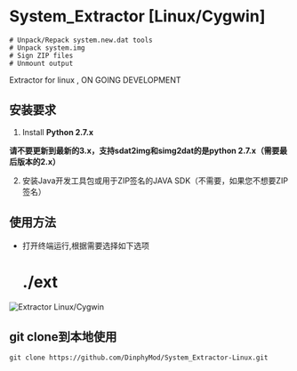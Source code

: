 # System_Extractor [Linux/Cygwin]
	# Unpack/Repack system.new.dat tools
	# Unpack system.img
	# Sign ZIP files
	# Unmount output

Extractor for linux , ON GOING DEVELOPMENT

## 安装要求

 1. Install **Python 2.7.x** 
    
 **请不要更新到最新的3.x，支持sdat2img和simg2dat的是python 2.7.x（需要最后版本的2.x）**
 
 2. 安装Java开发工具包或用于ZIP签名的JAVA SDK（不需要，如果您不想要ZIP签名）

## 使用方法

* 打开终端运行,根据需要选择如下选项

	# ./ext 

![Extractor Linux/Cygwin](https://github.com/matriex/System_Extractor-Linux/blob/master/EXTRACTOR.PNG.png "EXTRACTOR")

## git clone到本地使用
	git clone https://github.com/DinphyMod/System_Extractor-Linux.git


